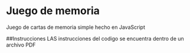 # Juego de memoria
Juego de cartas de memoria simple hecho en JavaScript

##Instrucciones
LAS instrucciones del codigo se encuentra dentro de un archivo PDF


